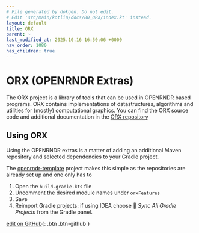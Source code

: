 ```yaml
---
# File generated by dokgen. Do not edit. 
# Edit 'src/main/kotlin/docs/80_ORX/index.kt' instead.
layout: default
title: ORX
parent: ~
last_modified_at: 2025.10.16 16:50:06 +0000
nav_order: 1080
has_children: true
---
```

 
# ORX (OPENRNDR Extras)

The ORX project is a library of tools that can be used in OPENRNDR based programs. ORX contains implementations of
datastructures, algorithms and utilities for (mostly) computational graphics. You can find the ORX source code and
additional documentation in the [ORX repository](https://github.com/openrndr/orx)

## Using ORX

Using the OPENRNDR extras is a matter of adding an additional Maven repository and selected dependencies to your
Gradle project.

The [openrndr-template](https://github.com/openrndr/openrndr-template) project makes this simple as 
the repositories are already set up and one only has to 
 
1. Open the `build.gradle.kts` file
2. Uncomment the desired module names under `orxFeatures`
3. Save
4. Reimport Gradle projects: if using IDEA choose 🔄 _Sync All Gradle Projects_ from the Gradle panel. 

[edit on GitHub](https://github.com/openrndr/openrndr-guide/blob/main/src/main/kotlin/docs/80_ORX/index.kt){: .btn .btn-github }